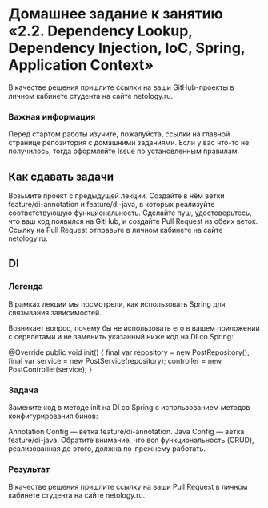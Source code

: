 # Домашнее задание к занятию «2.2. Dependency Lookup, Dependency Injection, IoC, Spring, Application Context»
В качестве решения пришлите ссылки на ваши GitHub-проекты в личном кабинете студента на сайте netology.ru.

### Важная информация

Перед стартом работы изучите, пожалуйста, ссылки на главной странице репозитория с домашними заданиями.
Если у вас что-то не получилось, тогда оформляйте Issue по установленным правилам.
## Как сдавать задачи
Возьмите проект с предыдущей лекции.
Создайте в нём ветки feature/di-annotation и feature/di-java, в которых реализуйте соответствующую функциональность.
Сделайте пуш, удостоверьтесь, что ваш код появился на GitHub, и создайте Pull Request из обеих веток.
Ссылку на Pull Request отправьте в личном кабинете на сайте netology.ru.
## DI
### Легенда
В рамках лекции мы посмотрели, как использовать Spring для связывания зависимостей.

Возникает вопрос, почему бы не использовать его в вашем приложении с сервлетами и не заменить указанный ниже код на DI со Spring:

@Override
public void init() {
    final var repository = new PostRepository();
    final var service = new PostService(repository);
    controller = new PostController(service);
}
### Задача
Замените код в методе init на DI со Spring с использованием методов конфигурирования бинов:

Annotation Config — ветка feature/di-annotation.
Java Config — ветка feature/di-java.
Обратите внимание, что вся функциональность (CRUD), реализованная до этого, должна по-прежнему работать.

### Результат
В качестве решения пришлите ссылку на ваши Pull Request в личном кабинете студента на сайте netology.ru.
